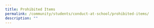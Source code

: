 ```yaml
---
title: Prohibited Items
permalink: /community/students/conduct-at-school/prohibited-items/
description: ""
---
```

